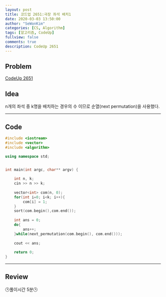 ```yaml
---
layout: post
title: 코드업 2651:극장 좌석 배치1
date: 2020-03-03 13:50:00
author: "SeWonKim"
categories: [CS, Algorithm]
tags: [알고리즘, CodeUp]
fullview: false
comments: true
description: CodeUp 2651
---
```


## Problem

[CodeUp 2651](https://codeup.kr/problem.php?id=2651)

## Idea

n개의 좌석 중 k명을 배치하는 경우의 수 이므로 순열(next permutation)을 사용했다.

---


## Code 
```cpp
#include <iostream>
#include <vector>
#include <algorithm>

using namespace std;


int main(int argc, char** argv) {
	
	int n, k;
	cin >> n >> k;
	
	vector<int> com(n, 0);
	for(int i=0; i<k; i++){
		com[i] = 1;
	}
	sort(com.begin(),com.end());
	
	int ans = 0;
	do{
		ans++;
	}while(next_permutation(com.begin(), com.end()));
	
	cout << ans;
	
	return 0;
}
```
---


## Review

🕒풀이시간 5분🕒 
